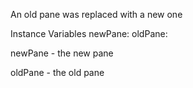 An old pane was replaced with a new one

Instance Variables
	newPane:		<Object>
	oldPane:		<Object>

newPane
	- the new pane
	
oldPane
	- the old pane